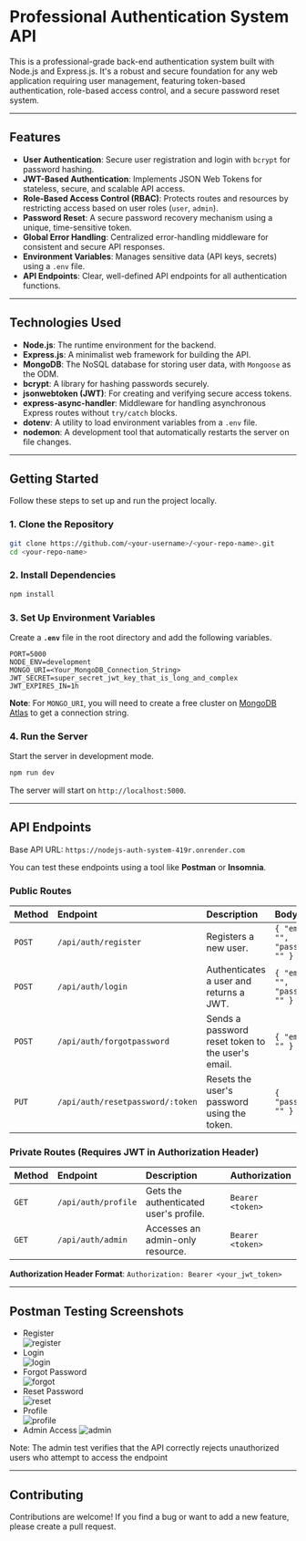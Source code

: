 # Professional Authentication System API

This is a professional-grade back-end authentication system built with Node.js and Express.js. It's a robust and secure foundation for any web application requiring user management, featuring token-based authentication, role-based access control, and a secure password reset system.

-----

## Features

  * **User Authentication**: Secure user registration and login with `bcrypt` for password hashing.
  * **JWT-Based Authentication**: Implements JSON Web Tokens for stateless, secure, and scalable API access.
  * **Role-Based Access Control (RBAC)**: Protects routes and resources by restricting access based on user roles (`user`, `admin`).
  * **Password Reset**: A secure password recovery mechanism using a unique, time-sensitive token.
  * **Global Error Handling**: Centralized error-handling middleware for consistent and secure API responses.
  * **Environment Variables**: Manages sensitive data (API keys, secrets) using a `.env` file.
  * **API Endpoints**: Clear, well-defined API endpoints for all authentication functions.

-----

##  Technologies Used

  * **Node.js**: The runtime environment for the backend.
  * **Express.js**: A minimalist web framework for building the API.
  * **MongoDB**: The NoSQL database for storing user data, with `Mongoose` as the ODM.
  * **bcrypt**: A library for hashing passwords securely.
  * **jsonwebtoken (JWT)**: For creating and verifying secure access tokens.
  * **express-async-handler**: Middleware for handling asynchronous Express routes without `try/catch` blocks.
  * **dotenv**: A utility to load environment variables from a `.env` file.
  * **nodemon**: A development tool that automatically restarts the server on file changes.

-----

## Getting Started

Follow these steps to set up and run the project locally.

### 1\. Clone the Repository

```bash
git clone https://github.com/<your-username>/<your-repo-name>.git
cd <your-repo-name>
```

### 2\. Install Dependencies

```bash
npm install
```

### 3\. Set Up Environment Variables

Create a **`.env`** file in the root directory and add the following variables.

```
PORT=5000
NODE_ENV=development
MONGO_URI=<Your_MongoDB_Connection_String>
JWT_SECRET=super_secret_jwt_key_that_is_long_and_complex
JWT_EXPIRES_IN=1h
```

**Note**: For `MONGO_URI`, you will need to create a free cluster on [MongoDB Atlas](https://www.mongodb.com/cloud/atlas/register) to get a connection string.

### 4\. Run the Server

Start the server in development mode.

```bash
npm run dev
```

The server will start on `http://localhost:5000`.

-----

##  API Endpoints

Base API URL: `https://nodejs-auth-system-419r.onrender.com`

You can test these endpoints using a tool like **Postman** or **Insomnia**.

### Public Routes

| Method | Endpoint                       | Description                                   | Body                                 |
| :----- | :----------------------------- | :-------------------------------------------- | :----------------------------------- |
| `POST` | `/api/auth/register`           | Registers a new user.                         | `{ "email": "", "password": "" }`    |
| `POST` | `/api/auth/login`              | Authenticates a user and returns a JWT.       | `{ "email": "", "password": "" }`    |
| `POST` | `/api/auth/forgotpassword`     | Sends a password reset token to the user's email. | `{ "email": "" }`                    |
| `PUT`  | `/api/auth/resetpassword/:token`| Resets the user's password using the token.   | `{ "password": "" }`                 |

### Private Routes (Requires JWT in Authorization Header)

| Method | Endpoint                | Description                                | Authorization |
| :----- | :---------------------- | :----------------------------------------- | :------------ |
| `GET`  | `/api/auth/profile`     | Gets the authenticated user's profile.     | `Bearer <token>` |
| `GET`  | `/api/auth/admin`       | Accesses an admin-only resource.           | `Bearer <token>` |

**Authorization Header Format**: `Authorization: Bearer <your_jwt_token>`

-----

##  Postman Testing Screenshots
- Register\
![register](https://github.com/haripatel07/nodejs-auth-system/blob/main/pictures/register_test.png)
- Login\
![login](https://github.com/haripatel07/nodejs-auth-system/blob/main/pictures/login_test.png)
- Forgot Password\
![forgot](https://github.com/haripatel07/nodejs-auth-system/blob/main/pictures/forgot-password.png)
- Reset Password\
![reset](https://github.com/haripatel07/nodejs-auth-system/blob/main/pictures/reset_password.png)
- Profile\
![profile](https://github.com/haripatel07/nodejs-auth-system/blob/main/pictures/profile_test.png)
- Admin Access
![admin](https://github.com/haripatel07/nodejs-auth-system/blob/main/pictures/admin_test.png)

Note: The admin test verifies that the API correctly rejects unauthorized users who attempt to access the endpoint

-----

## Contributing

Contributions are welcome\! If you find a bug or want to add a new feature, please create a pull request.